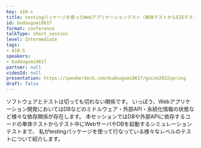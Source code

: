 ```yaml
---
key: a10-s
title: testingパッケージを使ったWebアプリケーションテスト（単体テストからE2Eテストまで）
id: budougumi0617
format: conference
talkType: short_session
level: Intermediate
tags:
- A10-S
speakers:
- budougumi0617
partner: null
videoId: null
presentation: https://speakerdeck.com/budougumi0617/gocon2022spring
draft: false
---
```

ソフトウェアとテストは切っても切れない関係です。
いっぽう、Webアプリケーション開発においてはDBなどのミドルウェア・外部API・永続化情報の状態など様々な依存関係が存在します。
本セッションではDBや外部APIに依存するコードの単体テストからテスト中にWebサーバやDBを起動するシミュレーションテストまで、
私がtestingパッケージを使って行なっている様々なレベルのテストについて紹介します。